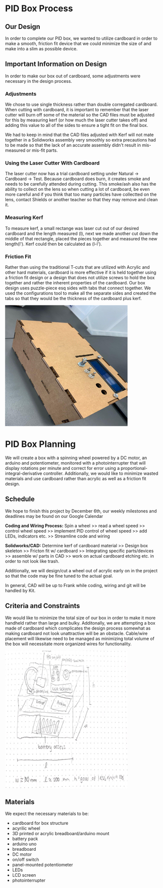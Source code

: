 # PID Box Process
## Our Design 
In order to complete our PID box, we wanted to utilize cardboard in order to make a smooth, friction fit device that we could minimize the size of and make into a slim as possible device. 

## Important Information on Design 
In order to make our box out of cardboard, some adjustments were necessary in the design process. 

### Adjustments 
We chose to use single thickness rather than double corregated cardboard. When cutting with cardboard, it is important to remember that the laser cutter will burn off some of the material so the CAD files must be adjusted for this by measuring kerf (or how much the laser cutter takes off) and adding this value to all of the sides to ensure a tight fit on the final box.

We had to keep in mind that the CAD files adjusted with Kerf will not mate together in a Solidworks assembly very smoothly so extra precautions had to be made so that the lack of an accurate assembly didn't result in mis-measured or mis-fit parts. 

### Using the Laser Cutter With Cardboard 
The laser cutter now has a trial cardboard setting under Natural -> Cardboard -> Test. Because cardboard does burn, it creates smoke and needs to be carefully attended during cutting. This smoke/ash also has the ability to collect on the lens so when cutting a lot of cardboard, be even more careful and if you think that too many particles have collectted on the lens, contact Shields or another teacher so that they may remove and clean it. 

### Measuring Kerf
To measure kerf, a small rectange was laser cut out of our desired cardboard and the length measured (l), next we made another cut down the middle of that rectangle, placed the pieces together and measured the new length(l'). Kerf could then be calculated as (l-l'). 

### Friction Fit
Rather than using the traditional T-cuts that are utilized with Acrylic and other hard materials, cardboard is more effective if it is held together using a friction fit design or a design that does not utilize screws to hold the box together and rather the inherent properties of the cardboard. Our box design uses puzzle-piece esq sides with tabs that connect together. We used the configurations tool to make all the separate sides and created the tabs so that they would be the thickness of the cardboard plus kerf. 

<img src="https://github.com/ktremag/PID-Box/blob/master/Media/cardboard.jpg" width="400" height="395">

# PID Box Planning

We will create a box with a spinning wheel powered by a DC motor, an arduino and potentiometer, monitored with a photointerrupter that will display rotations per minute and correct for error using a proportional-integral-derivative controller. Additionally, we would like to minimize wasted materials and use cardboard rather than acrylic as well as a friction fit design. 

## Schedule
We hope to finish this project by December 6th, our weekly milestones and deadlines may be found on our Google Calendar

__Coding and Wiring Process:__ Spin a wheel >> read a wheel speed >> control wheel speed >> implement PID control of wheel speed >> add LEDs, indicators etc. >> Streamline code and wiring

__Solidworks/CAD:__ Determine kerf of cardboard material >> Design box skeleton >> Fricton fit w/ cardboard >> Integrating specific parts/devices >> assemble w/ parts in CAD >> work on actual cardboard etching etc. in order to not look like trash. 

Additionally, we will design/cut a wheel out of acrylic early on in the project so that the code may be fine tuned to the actual goal.

In general, CAD will be up to Frank while coding, wiring and git will be handled by Kit.

## Criteria and Constraints 
We would like to minimize the total size of our box in order to make it more handheld rather than large and bulky. Additonally, we are attempting a box made of cardboard which complicates the design process somewhat as making cardboard not look unattractive will be an obstacle. Cable/wire placement will likewise need to be managed as minimizing total volume of the box will necessitate more organized wires for functionality.

<img src="https://github.com/ktremag/PID-Box/blob/master/Media/PID_Box.PNG" width="400" height="450">

## Materials
We expect the necessary materials to be: 
- cardboard for box structure 
- acyrilic wheel
- 3D printed or acrylic breadboard/arduino mount
- battery pack
- arduino uno
- breadboard
- DC motor
- on/off switch
- panel-mounted potentiometer
- LEDs
- LCD screen
- photointerrupter
